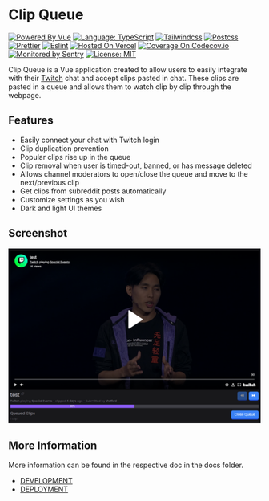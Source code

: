 # Clip Queue

[![Powered By Vue](https://img.shields.io/badge/powered%20by-Vue-%234FC08D.svg?style=flat&logo=Vue.js)](https://vuejs.org/)
[![Language: TypeScript](https://img.shields.io/badge/language-typescript-%233178C6.svg?style=flat&logo=typescript)](https://www.typescriptlang.org/)
[![Tailwindcss](https://img.shields.io/badge/css--framework-tailwindcss-%2306B6D4?logo=tailwindcss)](https://tailwindcss.com)
[![Postcss](https://img.shields.io/badge/style-postcss-%23DD3A0A?style=flat&logo=postcss)](https://postcss.org)
[![Prettier](https://img.shields.io/badge/code--formatter-prettier-%23F7B93E?style=flat&logo=prettier)](https://prettier.io/)
[![Eslint](https://img.shields.io/badge/linter-eslint-%234B32C3?style=flat&logo=eslint)](https://eslint.org/)
[![Hosted On Vercel](https://img.shields.io/badge/hosted%20on-vercel-%23000000.svg?style=flat&logo=vercel)](https://vercel.com/)
[![Coverage On Codecov.io](https://codecov.io/gh/jordanshatford/clip-queue/branch/main/graph/badge.svg?token=55KCL03QIH)](https://codecov.io/gh/jordanshatford/clip-queue)
[![Monitored by Sentry](https://img.shields.io/badge/monitored%20by-sentry-%23362D59.svg?style=flat&logo=sentry)](https://sentry.io/)
[![License: MIT](https://img.shields.io/badge/license-MIT-brightgreen.svg?style=flat&logo=license)](https://github.com/jordanshatford/clip-queue/blob/main/LICENSE.md)

Clip Queue is a Vue application created to allow users to easily integrate with their [Twitch](https://www.twitch.tv/) chat and accept clips pasted in chat. These clips are pasted in a queue and allows them to watch clip by clip through the webpage.

## Features
  - Easily connect your chat with Twitch login
  - Clip duplication prevention
  - Popular clips rise up in the queue
  - Clip removal when user is timed-out, banned, or has message deleted
  - Allows channel moderators to open/close the queue and move to the next/previous clip
  - Get clips from subreddit posts automatically
  - Customize settings as you wish
  - Dark and light UI themes

## Screenshot
![readme-image](./src/assets/example.png)

## More Information
More information can be found in the respective doc in the docs folder.
  - [DEVELOPMENT](./docs/DEVELOPMENT.md)
  - [DEPLOYMENT](./docs/DEPLOYMENT.md)
